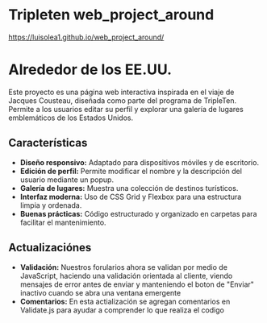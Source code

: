 # Tripleten web_project_around

https://luisolea1.github.io/web_project_around/ 

# Alrededor de los EE.UU.

Este proyecto es una página web interactiva inspirada en el viaje de Jacques Cousteau, diseñada como parte del programa de TripleTen. Permite a los usuarios editar su perfil y explorar una galería de lugares emblemáticos de los Estados Unidos.

## Características

- **Diseño responsivo:** Adaptado para dispositivos móviles y de escritorio.
- **Edición de perfil:** Permite modificar el nombre y la descripción del usuario mediante un popup.
- **Galería de lugares:** Muestra una colección de destinos turísticos.
- **Interfaz moderna:** Uso de CSS Grid y Flexbox para una estructura limpia y ordenada.
- **Buenas prácticas:** Código estructurado y organizado en carpetas para facilitar el mantenimiento.

## Actualizaciónes 
- **Validación:** Nuestros forularios ahora se validan por medio de JavaScript, haciendo una validación orientada al cliente, viendo mensajes de error antes de enviar y manteniendo el boton de "Enviar" inactivo  cuando se abra una ventana emergente
- **Comentarios:** En esta actialización se agregan comentarios en Validate.js para ayudar a comprender lo que realiza el codigo








 
